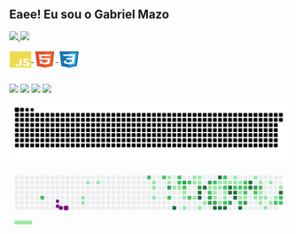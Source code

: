 <!--### Olá
<!--
- 🔭 I’m currently working on ...
- 🌱 I’m currently learning ...
-->
## Eaee! Eu sou o Gabriel Mazo 
 <div>
  <a href="https://github.com/gabrielmazo">
  <img height="180em" src="https://github-readme-stats.vercel.app/api?username=gabrielmazo&show_icons=true&theme=merkula&include_all_commits=true&count_private=true"/>
  <img height="180em" src="https://github-readme-stats.vercel.app/api/top-langs/?username=gabrielmazo&layout=compact&langs_count=7&theme=dracula"/>
</div>
<div style="display: inline_block"><br>
  
  <img align="center" alt="Mazo-Js" height="30" width="40" src="https://raw.githubusercontent.com/devicons/devicon/master/icons/javascript/javascript-plain.svg">
  <img align="center" alt="Mazo-HTML" height="30" width="40" src="https://raw.githubusercontent.com/devicons/devicon/master/icons/html5/html5-original.svg">
  <img align="center" alt="Mazo-CSS" height="30" width="40" src="https://raw.githubusercontent.com/devicons/devicon/master/icons/css3/css3-original.svg">
  
</div>
  
  ##
 
<div> 
  
  <a href="https://instagram.com/gabrielmazo" target="_blank"><img src="https://img.shields.io/badge/-Instagram-%23E4405F?style=for-the-badge&logo=instagram&logoColor=white" target="_blank"></a>
 <a href="https://discord.gg/G9GPg5SA75" target="_blank"><img src="https://img.shields.io/badge/Discord-7289DA?style=for-the-badge&logo=discord&logoColor=white" target="_blank"></a> 
  <a href = "mailto:gabriels.mazo216@gmail.com"><img src="https://img.shields.io/badge/-Gmail-%23333?style=for-the-badge&logo=gmail&logoColor=white" target="_blank"></a>
  <a href="https://www.linkedin.com/in/gabriel-silva-mazo-a004a420a" target="_blank"><img src="https://img.shields.io/badge/-LinkedIn-%230077B5?style=for-the-badge&logo=linkedin&logoColor=white" target="_blank"></a> 
 
  ![Snake animation](https://github.com/gabrielmazo/gabrielmazo/blob/output/github-contribution-grid-snake.svg)
  <svg viewBox="-16 -32 880 192" width="880" height="192" xmlns="http://www.w3.org/2000/svg"><style>@keyframes c0{1.21%{fill:var(--c1)}1.23%,to{fill:var(--ce)}}@keyframes c1{66.39%{fill:var(--c2)}66.41%,to{fill:var(--ce)}}@keyframes c2{2.64%{fill:var(--c1)}2.66%,to{fill:var(--ce)}}@keyframes c3{2.84%{fill:var(--c1)}2.86%,to{fill:var(--ce)}}@keyframes c4{3.04%{fill:var(--c1)}3.06%,to{fill:var(--ce)}}@keyframes c5{3.25%{fill:var(--c1)}3.27%,to{fill:var(--ce)}}@keyframes c6{3.45%{fill:var(--c1)}3.47%,to{fill:var(--ce)}}@keyframes c7{2.03%{fill:var(--c1)}2.05%,to{fill:var(--ce)}}@keyframes c8{4.88%{fill:var(--c1)}4.9%,to{fill:var(--ce)}}@keyframes c9{4.67%{fill:var(--c1)}4.69%,to{fill:var(--ce)}}@keyframes ca{5.69%{fill:var(--c1)}5.71%,to{fill:var(--ce)}}@keyframes cb{6.1%{fill:var(--c1)}6.12%,to{fill:var(--ce)}}@keyframes cc{61.29%{fill:var(--c2)}61.31%,to{fill:var(--ce)}}@keyframes cd{8.34%{fill:var(--c1)}8.36%,to{fill:var(--ce)}}@keyframes ce{8.54%{fill:var(--c1)}8.56%,to{fill:var(--ce)}}@keyframes cf{8.95%{fill:var(--c1)}8.97%,to{fill:var(--ce)}}@keyframes cg{60.68%{fill:var(--c2)}60.7%,to{fill:var(--ce)}}@keyframes ch{15.67%{fill:var(--c1)}15.69%,to{fill:var(--ce)}}@keyframes ci{15.88%{fill:var(--c1)}15.9%,to{fill:var(--ce)}}@keyframes cj{71.88%{fill:var(--c3)}71.9%,to{fill:var(--ce)}}@keyframes ck{59.66%{fill:var(--c2)}59.68%,to{fill:var(--ce)}}@keyframes cl{10.17%{fill:var(--c1)}10.19%,to{fill:var(--ce)}}@keyframes cm{92.05%{fill:var(--c4)}92.07%,to{fill:var(--ce)}}@keyframes cn{58.03%{fill:var(--c2)}58.05%,to{fill:var(--ce)}}@keyframes co{58.24%{fill:var(--c2)}58.26%,to{fill:var(--ce)}}@keyframes cp{10.38%{fill:var(--c1)}10.4%,to{fill:var(--ce)}}@keyframes cq{72.7%{fill:var(--c3)}72.72%,to{fill:var(--ce)}}@keyframes cr{58.65%{fill:var(--c2)}58.67%,to{fill:var(--ce)}}@keyframes cs{10.78%{fill:var(--c1)}10.8%,to{fill:var(--ce)}}@keyframes ct{10.99%{fill:var(--c1)}11.01%,to{fill:var(--ce)}}@keyframes cu{11.4%{fill:var(--c1)}11.42%,to{fill:var(--ce)}}@keyframes cv{57.42%{fill:var(--c2)}57.44%,to{fill:var(--ce)}}@keyframes cw{56.81%{fill:var(--c2)}56.83%,to{fill:var(--ce)}}@keyframes cx{14.25%{fill:var(--c1)}14.27%,to{fill:var(--ce)}}@keyframes cy{13.64%{fill:var(--c1)}13.66%,to{fill:var(--ce)}}@keyframes cz{13.02%{fill:var(--c1)}13.04%,to{fill:var(--ce)}}@keyframes c10{14.04%{fill:var(--c1)}14.06%,to{fill:var(--ce)}}@keyframes c11{13.84%{fill:var(--c1)}13.86%,to{fill:var(--ce)}}@keyframes c12{73.51%{fill:var(--c3)}73.53%,to{fill:var(--ce)}}@keyframes c13{82.68%{fill:var(--c4)}82.7%,to{fill:var(--ce)}}@keyframes c14{82.47%{fill:var(--c4)}82.49%,to{fill:var(--ce)}}@keyframes c15{12.01%{fill:var(--c1)}12.03%,to{fill:var(--ce)}}@keyframes c16{83.09%{fill:var(--c4)}83.11%,to{fill:var(--ce)}}@keyframes c17{12.41%{fill:var(--c1)}12.43%,to{fill:var(--ce)}}@keyframes c18{74.53%{fill:var(--c3)}74.55%,to{fill:var(--ce)}}@keyframes c19{42.15%{fill:var(--c1)}42.17%,to{fill:var(--ce)}}@keyframes c1a{42.35%{fill:var(--c2)}42.37%,to{fill:var(--ce)}}@keyframes c1b{75.14%{fill:var(--c3)}75.16%,to{fill:var(--ce)}}@keyframes c1c{75.35%{fill:var(--c3)}75.37%,to{fill:var(--ce)}}@keyframes c1d{42.96%{fill:var(--c2)}42.98%,to{fill:var(--ce)}}@keyframes c1e{29.73%{fill:var(--c1)}29.75%,to{fill:var(--ce)}}@keyframes c1f{29.93%{fill:var(--c1)}29.95%,to{fill:var(--ce)}}@keyframes c1g{30.95%{fill:var(--c1)}30.97%,to{fill:var(--ce)}}@keyframes c1h{75.55%{fill:var(--c3)}75.57%,to{fill:var(--ce)}}@keyframes c1i{81.46%{fill:var(--c4)}81.48%,to{fill:var(--ce)}}@keyframes c1j{84.1%{fill:var(--c4)}84.12%,to{fill:var(--ce)}}@keyframes c1k{29.32%{fill:var(--c1)}29.34%,to{fill:var(--ce)}}@keyframes c1l{29.52%{fill:var(--c1)}29.54%,to{fill:var(--ce)}}@keyframes c1m{40.72%{fill:var(--c1)}40.74%,to{fill:var(--ce)}}@keyframes c1n{81.25%{fill:var(--c4)}81.27%,to{fill:var(--ce)}}@keyframes c1o{43.57%{fill:var(--c2)}43.59%,to{fill:var(--ce)}}@keyframes c1p{29.11%{fill:var(--c1)}29.13%,to{fill:var(--ce)}}@keyframes c1q{46.02%{fill:var(--c2)}46.04%,to{fill:var(--ce)}}@keyframes c1r{30.34%{fill:var(--c1)}30.36%,to{fill:var(--ce)}}@keyframes c1s{30.54%{fill:var(--c1)}30.56%,to{fill:var(--ce)}}@keyframes c1t{40.93%{fill:var(--c2)}40.95%,to{fill:var(--ce)}}@keyframes c1u{81.05%{fill:var(--c4)}81.07%,to{fill:var(--ce)}}@keyframes c1v{28.91%{fill:var(--c1)}28.93%,to{fill:var(--ce)}}@keyframes c1w{79.22%{fill:var(--c4)}79.24%,to{fill:var(--ce)}}@keyframes c1x{79.42%{fill:var(--c4)}79.44%,to{fill:var(--ce)}}@keyframes c1y{76.16%{fill:var(--c3)}76.18%,to{fill:var(--ce)}}@keyframes c1z{19.13%{fill:var(--c1)}19.15%,to{fill:var(--ce)}}@keyframes c20{19.34%{fill:var(--c1)}19.36%,to{fill:var(--ce)}}@keyframes c21{44.39%{fill:var(--c2)}44.41%,to{fill:var(--ce)}}@keyframes c22{79.62%{fill:var(--c4)}79.64%,to{fill:var(--ce)}}@keyframes c23{79.83%{fill:var(--c4)}79.85%,to{fill:var(--ce)}}@keyframes c24{19.54%{fill:var(--c1)}19.56%,to{fill:var(--ce)}}@keyframes c25{44.59%{fill:var(--c2)}44.61%,to{fill:var(--ce)}}@keyframes c26{35.84%{fill:var(--c1)}35.86%,to{fill:var(--ce)}}@keyframes c27{35.63%{fill:var(--c1)}35.65%,to{fill:var(--ce)}}@keyframes c28{48.06%{fill:var(--c2)}48.08%,to{fill:var(--ce)}}@keyframes c29{80.44%{fill:var(--c4)}80.46%,to{fill:var(--ce)}}@keyframes c2a{45%{fill:var(--c2)}45.02%,to{fill:var(--ce)}}@keyframes c2b{44.8%{fill:var(--c2)}44.82%,to{fill:var(--ce)}}@keyframes c2c{36.04%{fill:var(--c2)}36.06%,to{fill:var(--ce)}}@keyframes c2d{35.43%{fill:var(--c1)}35.45%,to{fill:var(--ce)}}@keyframes c2e{76.77%{fill:var(--c3)}76.79%,to{fill:var(--ce)}}@keyframes c2f{78.2%{fill:var(--c4)}78.22%,to{fill:var(--ce)}}@keyframes c2g{77.99%{fill:var(--c4)}78.01%,to{fill:var(--ce)}}@keyframes c2h{20.36%{fill:var(--c1)}20.38%,to{fill:var(--ce)}}@keyframes c2i{77.79%{fill:var(--c3)}77.81%,to{fill:var(--ce)}}@keyframes c2j{50.3%{fill:var(--c2)}50.32%,to{fill:var(--ce)}}@keyframes c2k{24.84%{fill:var(--c1)}24.86%,to{fill:var(--ce)}}@keyframes c2l{20.76%{fill:var(--c1)}20.78%,to{fill:var(--ce)}}@keyframes c2m{50.7%{fill:var(--c2)}50.72%,to{fill:var(--ce)}}@keyframes c2n{23.21%{fill:var(--c1)}23.23%,to{fill:var(--ce)}}@keyframes c2o{23%{fill:var(--c1)}23.02%,to{fill:var(--ce)}}@keyframes c2p{24.43%{fill:var(--c1)}24.45%,to{fill:var(--ce)}}@keyframes c2q{22.8%{fill:var(--c1)}22.82%,to{fill:var(--ce)}}@keyframes c2r{25.65%{fill:var(--c1)}25.67%,to{fill:var(--ce)}}@keyframes c2s{21.17%{fill:var(--c1)}21.19%,to{fill:var(--ce)}}@keyframes c2t{24.02%{fill:var(--c1)}24.04%,to{fill:var(--ce)}}@keyframes c2u{22.39%{fill:var(--c1)}22.41%,to{fill:var(--ce)}}@keyframes c2v{52.33%{fill:var(--c2)}52.35%,to{fill:var(--ce)}}@keyframes c2w{21.78%{fill:var(--c1)}21.8%,to{fill:var(--ce)}}@keyframes c2x{87.16%{fill:var(--c4)}87.18%,to{fill:var(--ce)}}@keyframes c2y{51.92%{fill:var(--c2)}51.94%,to{fill:var(--ce)}}@keyframes c2z{52.13%{fill:var(--c2)}52.15%,to{fill:var(--ce)}}@keyframes u0{1.21%{transform:scale(0,1)}1.23%,2.03%{transform:scale(.02,1)}2.05%,2.64%{transform:scale(.04,1)}2.66%,2.84%{transform:scale(.05,1)}2.86%,3.04%{transform:scale(.07,1)}3.06%,3.25%{transform:scale(.09,1)}3.27%,3.45%{transform:scale(.11,1)}3.47%,4.67%{transform:scale(.13,1)}4.69%,4.88%{transform:scale(.15,1)}4.9%,5.69%{transform:scale(.16,1)}5.71%,6.1%{transform:scale(.18,1)}6.12%,8.34%{transform:scale(.2,1)}8.36%,8.54%{transform:scale(.22,1)}8.56%,8.95%{transform:scale(.24,1)}10.17%,8.97%{transform:scale(.25,1)}10.19%,10.38%{transform:scale(.27,1)}10.4%,10.78%{transform:scale(.29,1)}10.8%,10.99%{transform:scale(.31,1)}11.01%,11.4%{transform:scale(.33,1)}11.42%,12.01%{transform:scale(.35,1)}12.03%,12.41%{transform:scale(.36,1)}12.43%,13.02%{transform:scale(.38,1)}13.04%,13.64%{transform:scale(.4,1)}13.66%,13.84%{transform:scale(.42,1)}13.86%,14.04%{transform:scale(.44,1)}14.06%,14.25%{transform:scale(.45,1)}14.27%,15.67%{transform:scale(.47,1)}15.69%,15.88%{transform:scale(.49,1)}15.9%,19.13%{transform:scale(.51,1)}19.15%,19.34%{transform:scale(.53,1)}19.36%,19.54%{transform:scale(.55,1)}19.56%,20.36%{transform:scale(.56,1)}20.38%,20.76%{transform:scale(.58,1)}20.78%,21.17%{transform:scale(.6,1)}21.19%,21.78%{transform:scale(.62,1)}21.8%,22.39%{transform:scale(.64,1)}22.41%,22.8%{transform:scale(.65,1)}22.82%,23%{transform:scale(.67,1)}23.02%,23.21%{transform:scale(.69,1)}23.23%,24.02%{transform:scale(.71,1)}24.04%,24.43%{transform:scale(.73,1)}24.45%,24.84%{transform:scale(.75,1)}24.86%,25.65%{transform:scale(.76,1)}25.67%,28.91%{transform:scale(.78,1)}28.93%,29.11%{transform:scale(.8,1)}29.13%,29.32%{transform:scale(.82,1)}29.34%,29.52%{transform:scale(.84,1)}29.54%,29.73%{transform:scale(.85,1)}29.75%,29.93%{transform:scale(.87,1)}29.95%,30.34%{transform:scale(.89,1)}30.36%,30.54%{transform:scale(.91,1)}30.56%,30.95%{transform:scale(.93,1)}30.97%,35.43%{transform:scale(.95,1)}35.45%,35.63%{transform:scale(.96,1)}35.65%,35.84%{transform:scale(.98,1)}35.86%,to{transform:scale(1,1)}}@keyframes u1{36.04%{transform:scale(0,1)}36.06%,to{transform:scale(1,1)}}@keyframes u2{40.72%{transform:scale(0,1)}40.74%,to{transform:scale(1,1)}}@keyframes u3{40.93%{transform:scale(0,1)}40.95%,to{transform:scale(1,1)}}@keyframes u4{42.15%{transform:scale(0,1)}42.17%,to{transform:scale(1,1)}}@keyframes u5{42.35%{transform:scale(0,1)}42.37%,42.96%{transform:scale(.04,1)}42.98%,43.57%{transform:scale(.09,1)}43.59%,44.39%{transform:scale(.13,1)}44.41%,44.59%{transform:scale(.17,1)}44.61%,44.8%{transform:scale(.22,1)}44.82%,45%{transform:scale(.26,1)}45.02%,46.02%{transform:scale(.3,1)}46.04%,48.06%{transform:scale(.35,1)}48.08%,50.3%{transform:scale(.39,1)}50.32%,50.7%{transform:scale(.43,1)}50.72%,51.92%{transform:scale(.48,1)}51.94%,52.13%{transform:scale(.52,1)}52.15%,52.33%{transform:scale(.57,1)}52.35%,56.81%{transform:scale(.61,1)}56.83%,57.42%{transform:scale(.65,1)}57.44%,58.03%{transform:scale(.7,1)}58.05%,58.24%{transform:scale(.74,1)}58.26%,58.65%{transform:scale(.78,1)}58.67%,59.66%{transform:scale(.83,1)}59.68%,60.68%{transform:scale(.87,1)}60.7%,61.29%{transform:scale(.91,1)}61.31%,66.39%{transform:scale(.96,1)}66.41%,to{transform:scale(1,1)}}@keyframes u6{71.88%{transform:scale(0,1)}71.9%,72.7%{transform:scale(.1,1)}72.72%,73.51%{transform:scale(.2,1)}73.53%,74.53%{transform:scale(.3,1)}74.55%,75.14%{transform:scale(.4,1)}75.16%,75.35%{transform:scale(.5,1)}75.37%,75.55%{transform:scale(.6,1)}75.57%,76.16%{transform:scale(.7,1)}76.18%,76.77%{transform:scale(.8,1)}76.79%,77.79%{transform:scale(.9,1)}77.81%,to{transform:scale(1,1)}}@keyframes u7{77.99%{transform:scale(0,1)}78.01%,78.2%{transform:scale(.06,1)}78.22%,79.22%{transform:scale(.13,1)}79.24%,79.42%{transform:scale(.19,1)}79.44%,79.62%{transform:scale(.25,1)}79.64%,79.83%{transform:scale(.31,1)}79.85%,80.44%{transform:scale(.38,1)}80.46%,81.05%{transform:scale(.44,1)}81.07%,81.25%{transform:scale(.5,1)}81.27%,81.46%{transform:scale(.56,1)}81.48%,82.47%{transform:scale(.63,1)}82.49%,82.68%{transform:scale(.69,1)}82.7%,83.09%{transform:scale(.75,1)}83.11%,84.1%{transform:scale(.81,1)}84.12%,87.16%{transform:scale(.88,1)}87.18%,92.05%{transform:scale(.94,1)}92.07%,to{transform:scale(1,1)}}@keyframes s0{0%,99.8%{transform:translate(0,-16px)}.2%{transform:translate(0,0)}2.04%{transform:translate(144px,0)}2.24%{transform:translate(144px,16px)}2.44%{transform:translate(128px,16px)}3.46%{transform:translate(128px,96px)}4.48%{transform:translate(208px,96px)}4.89%{transform:translate(208px,64px)}5.09%{transform:translate(224px,64px)}5.7%{transform:translate(224px,16px)}8.35%{transform:translate(432px,16px)}8.96%{transform:translate(432px,64px)}59.88%,9.37%{transform:translate(464px,64px)}9.57%{transform:translate(464px,48px)}9.98%,91.45%{transform:translate(496px,48px)}10.18%{transform:translate(496px,32px)}10.39%,58.45%{transform:translate(512px,32px)}10.59%{transform:translate(512px,48px)}10.79%,58.86%{transform:translate(528px,48px)}11.41%{transform:translate(528px,96px)}12.22%,55.8%{transform:translate(592px,96px)}12.42%,56.01%{transform:translate(592px,80px)}12.83%,56.42%{transform:translate(560px,80px)}13.65%,73.93%{transform:translate(560px,16px)}13.85%,73.32%{transform:translate(576px,16px)}14.05%{transform:translate(576px,0)}14.26%{transform:translate(560px,0)}14.46%{transform:translate(560px,-16px)}15.48%{transform:translate(480px,-16px)}15.89%{transform:translate(480px,16px)}16.09%{transform:translate(496px,16px)}16.5%{transform:translate(496px,-16px)}18.94%{transform:translate(688px,-16px)}19.35%,32.38%{transform:translate(688px,16px)}19.55%,39.1%,47.25%{transform:translate(704px,16px)}19.76%,38.9%{transform:translate(704px,0)}20.57%,38.09%{transform:translate(768px,0)}20.77%,37.88%{transform:translate(768px,16px)}21.59%{transform:translate(832px,16px)}21.79%{transform:translate(832px,32px)}22%,51.32%{transform:translate(816px,32px)}22.4%,51.73%{transform:translate(816px,64px)}23.01%,24.64%{transform:translate(768px,64px)}23.22%,50.51%{transform:translate(768px,48px)}23.63%{transform:translate(800px,48px)}24.03%{transform:translate(800px,80px)}24.44%{transform:translate(768px,80px)}24.85%{transform:translate(752px,64px)}25.05%,77.19%{transform:translate(752px,80px)}25.46%{transform:translate(784px,80px)}25.66%{transform:translate(784px,96px)}25.87%{transform:translate(800px,96px)}27.09%{transform:translate(800px,0)}28.72%{transform:translate(672px,0)}28.92%,79.02%{transform:translate(672px,16px)}29.33%,31.77%,39.92%,46.44%{transform:translate(640px,16px)}29.53%,31.57%,46.23%,83.71%{transform:translate(640px,32px)}29.74%,31.36%,41.96%{transform:translate(624px,32px)}29.94%,42.57%{transform:translate(624px,48px)}30.35%{transform:translate(656px,48px)}30.55%,41.14%{transform:translate(656px,64px)}30.96%,41.55%,81.87%{transform:translate(624px,64px)}32.59%,43.99%{transform:translate(688px,0)}33.81%{transform:translate(784px,0)}34.62%,37.07%{transform:translate(784px,64px)}35.64%,80.04%{transform:translate(704px,64px)}35.85%{transform:translate(704px,48px)}36.05%{transform:translate(720px,48px)}36.25%{transform:translate(720px,64px)}37.68%{transform:translate(784px,16px)}40.73%{transform:translate(640px,80px)}40.94%{transform:translate(656px,80px)}42.16%{transform:translate(608px,32px)}42.36%{transform:translate(608px,48px)}42.97%{transform:translate(624px,16px)}43.38%,45.82%{transform:translate(656px,16px)}43.58%{transform:translate(656px,0)}44.4%{transform:translate(688px,32px)}44.81%{transform:translate(720px,32px)}45.01%{transform:translate(720px,16px)}46.03%{transform:translate(656px,32px)}48.07%{transform:translate(704px,80px)}48.27%{transform:translate(688px,80px)}48.68%{transform:translate(688px,112px)}49.49%{transform:translate(752px,112px)}50.31%{transform:translate(752px,48px)}50.71%{transform:translate(768px,32px)}51.93%{transform:translate(832px,64px)}52.14%{transform:translate(832px,80px)}53.36%{transform:translate(736px,80px)}53.56%{transform:translate(736px,96px)}53.77%{transform:translate(720px,96px)}53.97%{transform:translate(720px,112px)}55.4%{transform:translate(608px,112px)}55.6%{transform:translate(608px,96px)}56.62%{transform:translate(560px,64px)}56.82%{transform:translate(544px,64px)}57.64%{transform:translate(544px,0)}58.04%{transform:translate(512px,0)}58.66%,72.51%{transform:translate(528px,32px)}59.47%{transform:translate(480px,48px)}59.67%,71.49%{transform:translate(480px,64px)}60.69%{transform:translate(464px,0)}65.58%,98.57%{transform:translate(80px,0)}66.4%{transform:translate(80px,64px)}71.89%{transform:translate(480px,32px)}72.71%{transform:translate(528px,16px)}73.52%{transform:translate(576px,32px)}73.73%{transform:translate(560px,32px)}74.54%{transform:translate(608px,16px)}75.36%{transform:translate(608px,80px)}77.8%{transform:translate(752px,32px)}78%{transform:translate(736px,32px)}78.21%{transform:translate(736px,16px)}79.43%{transform:translate(672px,48px)}79.63%{transform:translate(688px,48px)}79.84%{transform:translate(688px,64px)}80.45%{transform:translate(704px,96px)}81.47%{transform:translate(624px,96px)}82.48%{transform:translate(576px,64px)}82.69%{transform:translate(576px,48px)}82.89%{transform:translate(592px,48px)}83.1%{transform:translate(592px,32px)}84.11%{transform:translate(640px,0)}86.56%{transform:translate(832px,0)}87.17%{transform:translate(832px,48px)}92.06%{transform:translate(496px,96px)}96.95%{transform:translate(112px,96px)}97.35%{transform:translate(112px,64px)}97.56%{transform:translate(96px,64px)}98.17%{transform:translate(96px,16px)}98.37%{transform:translate(80px,16px)}98.78%{transform:translate(64px,0)}98.98%{transform:translate(64px,-16px)}}@keyframes s1{0%,99.8%{transform:translate(16px,-16px)}.2%{transform:translate(0,-16px)}.41%{transform:translate(0,0)}2.24%{transform:translate(144px,0)}2.44%{transform:translate(144px,16px)}2.65%{transform:translate(128px,16px)}3.67%{transform:translate(128px,96px)}4.68%{transform:translate(208px,96px)}5.09%{transform:translate(208px,64px)}5.3%{transform:translate(224px,64px)}5.91%{transform:translate(224px,16px)}8.55%{transform:translate(432px,16px)}9.16%{transform:translate(432px,64px)}60.08%,9.57%{transform:translate(464px,64px)}9.78%{transform:translate(464px,48px)}10.18%,91.65%{transform:translate(496px,48px)}10.39%{transform:translate(496px,32px)}10.59%,58.66%{transform:translate(512px,32px)}10.79%{transform:translate(512px,48px)}11%,59.06%{transform:translate(528px,48px)}11.61%{transform:translate(528px,96px)}12.42%,56.01%{transform:translate(592px,96px)}12.63%,56.21%{transform:translate(592px,80px)}13.03%,56.62%{transform:translate(560px,80px)}13.85%,74.13%{transform:translate(560px,16px)}14.05%,73.52%{transform:translate(576px,16px)}14.26%{transform:translate(576px,0)}14.46%{transform:translate(560px,0)}14.66%{transform:translate(560px,-16px)}15.68%{transform:translate(480px,-16px)}16.09%{transform:translate(480px,16px)}16.29%{transform:translate(496px,16px)}16.7%{transform:translate(496px,-16px)}19.14%{transform:translate(688px,-16px)}19.55%,32.59%{transform:translate(688px,16px)}19.76%,39.31%,47.45%{transform:translate(704px,16px)}19.96%,39.1%{transform:translate(704px,0)}20.77%,38.29%{transform:translate(768px,0)}20.98%,38.09%{transform:translate(768px,16px)}21.79%{transform:translate(832px,16px)}22%{transform:translate(832px,32px)}22.2%,51.53%{transform:translate(816px,32px)}22.61%,51.93%{transform:translate(816px,64px)}23.22%,24.85%{transform:translate(768px,64px)}23.42%,50.71%{transform:translate(768px,48px)}23.83%{transform:translate(800px,48px)}24.24%{transform:translate(800px,80px)}24.64%{transform:translate(768px,80px)}25.05%{transform:translate(752px,64px)}25.25%,77.39%{transform:translate(752px,80px)}25.66%{transform:translate(784px,80px)}25.87%{transform:translate(784px,96px)}26.07%{transform:translate(800px,96px)}27.29%{transform:translate(800px,0)}28.92%{transform:translate(672px,0)}29.12%,79.23%{transform:translate(672px,16px)}29.53%,31.98%,40.12%,46.64%{transform:translate(640px,16px)}29.74%,31.77%,46.44%,83.91%{transform:translate(640px,32px)}29.94%,31.57%,42.16%{transform:translate(624px,32px)}30.14%,42.77%{transform:translate(624px,48px)}30.55%{transform:translate(656px,48px)}30.75%,41.34%{transform:translate(656px,64px)}31.16%,41.75%,82.08%{transform:translate(624px,64px)}32.79%,44.2%{transform:translate(688px,0)}34.01%{transform:translate(784px,0)}34.83%,37.27%{transform:translate(784px,64px)}35.85%,80.24%{transform:translate(704px,64px)}36.05%{transform:translate(704px,48px)}36.25%{transform:translate(720px,48px)}36.46%{transform:translate(720px,64px)}37.88%{transform:translate(784px,16px)}40.94%{transform:translate(640px,80px)}41.14%{transform:translate(656px,80px)}42.36%{transform:translate(608px,32px)}42.57%{transform:translate(608px,48px)}43.18%{transform:translate(624px,16px)}43.58%,46.03%{transform:translate(656px,16px)}43.79%{transform:translate(656px,0)}44.6%{transform:translate(688px,32px)}45.01%{transform:translate(720px,32px)}45.21%{transform:translate(720px,16px)}46.23%{transform:translate(656px,32px)}48.27%{transform:translate(704px,80px)}48.47%{transform:translate(688px,80px)}48.88%{transform:translate(688px,112px)}49.69%{transform:translate(752px,112px)}50.51%{transform:translate(752px,48px)}50.92%{transform:translate(768px,32px)}52.14%{transform:translate(832px,64px)}52.34%{transform:translate(832px,80px)}53.56%{transform:translate(736px,80px)}53.77%{transform:translate(736px,96px)}53.97%{transform:translate(720px,96px)}54.18%{transform:translate(720px,112px)}55.6%{transform:translate(608px,112px)}55.8%{transform:translate(608px,96px)}56.82%{transform:translate(560px,64px)}57.03%{transform:translate(544px,64px)}57.84%{transform:translate(544px,0)}58.25%{transform:translate(512px,0)}58.86%,72.71%{transform:translate(528px,32px)}59.67%{transform:translate(480px,48px)}59.88%,71.69%{transform:translate(480px,64px)}60.9%{transform:translate(464px,0)}65.78%,98.78%{transform:translate(80px,0)}66.6%{transform:translate(80px,64px)}72.1%{transform:translate(480px,32px)}72.91%{transform:translate(528px,16px)}73.73%{transform:translate(576px,32px)}73.93%{transform:translate(560px,32px)}74.75%{transform:translate(608px,16px)}75.56%{transform:translate(608px,80px)}78%{transform:translate(752px,32px)}78.21%{transform:translate(736px,32px)}78.41%{transform:translate(736px,16px)}79.63%{transform:translate(672px,48px)}79.84%{transform:translate(688px,48px)}80.04%{transform:translate(688px,64px)}80.65%{transform:translate(704px,96px)}81.67%{transform:translate(624px,96px)}82.69%{transform:translate(576px,64px)}82.89%{transform:translate(576px,48px)}83.1%{transform:translate(592px,48px)}83.3%{transform:translate(592px,32px)}84.32%{transform:translate(640px,0)}86.76%{transform:translate(832px,0)}87.37%{transform:translate(832px,48px)}92.26%{transform:translate(496px,96px)}97.15%{transform:translate(112px,96px)}97.56%{transform:translate(112px,64px)}97.76%{transform:translate(96px,64px)}98.37%{transform:translate(96px,16px)}98.57%{transform:translate(80px,16px)}98.98%{transform:translate(64px,0)}99.19%{transform:translate(64px,-16px)}}@keyframes s2{0%,99.8%{transform:translate(32px,-16px)}.41%{transform:translate(0,-16px)}.61%{transform:translate(0,0)}2.44%{transform:translate(144px,0)}2.65%{transform:translate(144px,16px)}2.85%{transform:translate(128px,16px)}3.87%{transform:translate(128px,96px)}4.89%{transform:translate(208px,96px)}5.3%{transform:translate(208px,64px)}5.5%{transform:translate(224px,64px)}6.11%{transform:translate(224px,16px)}8.76%{transform:translate(432px,16px)}9.37%{transform:translate(432px,64px)}60.29%,9.78%{transform:translate(464px,64px)}9.98%{transform:translate(464px,48px)}10.39%,91.85%{transform:translate(496px,48px)}10.59%{transform:translate(496px,32px)}10.79%,58.86%{transform:translate(512px,32px)}11%{transform:translate(512px,48px)}11.2%,59.27%{transform:translate(528px,48px)}11.81%{transform:translate(528px,96px)}12.63%,56.21%{transform:translate(592px,96px)}12.83%,56.42%{transform:translate(592px,80px)}13.24%,56.82%{transform:translate(560px,80px)}14.05%,74.34%{transform:translate(560px,16px)}14.26%,73.73%{transform:translate(576px,16px)}14.46%{transform:translate(576px,0)}14.66%{transform:translate(560px,0)}14.87%{transform:translate(560px,-16px)}15.89%{transform:translate(480px,-16px)}16.29%{transform:translate(480px,16px)}16.5%{transform:translate(496px,16px)}16.9%{transform:translate(496px,-16px)}19.35%{transform:translate(688px,-16px)}19.76%,32.79%{transform:translate(688px,16px)}19.96%,39.51%,47.66%{transform:translate(704px,16px)}20.16%,39.31%{transform:translate(704px,0)}20.98%,38.49%{transform:translate(768px,0)}21.18%,38.29%{transform:translate(768px,16px)}22%{transform:translate(832px,16px)}22.2%{transform:translate(832px,32px)}22.4%,51.73%{transform:translate(816px,32px)}22.81%,52.14%{transform:translate(816px,64px)}23.42%,25.05%{transform:translate(768px,64px)}23.63%,50.92%{transform:translate(768px,48px)}24.03%{transform:translate(800px,48px)}24.44%{transform:translate(800px,80px)}24.85%{transform:translate(768px,80px)}25.25%{transform:translate(752px,64px)}25.46%,77.6%{transform:translate(752px,80px)}25.87%{transform:translate(784px,80px)}26.07%{transform:translate(784px,96px)}26.27%{transform:translate(800px,96px)}27.49%{transform:translate(800px,0)}29.12%{transform:translate(672px,0)}29.33%,79.43%{transform:translate(672px,16px)}29.74%,32.18%,40.33%,46.84%{transform:translate(640px,16px)}29.94%,31.98%,46.64%,84.11%{transform:translate(640px,32px)}30.14%,31.77%,42.36%{transform:translate(624px,32px)}30.35%,42.97%{transform:translate(624px,48px)}30.75%{transform:translate(656px,48px)}30.96%,41.55%{transform:translate(656px,64px)}31.36%,41.96%,82.28%{transform:translate(624px,64px)}32.99%,44.4%{transform:translate(688px,0)}34.22%{transform:translate(784px,0)}35.03%,37.47%{transform:translate(784px,64px)}36.05%,80.45%{transform:translate(704px,64px)}36.25%{transform:translate(704px,48px)}36.46%{transform:translate(720px,48px)}36.66%{transform:translate(720px,64px)}38.09%{transform:translate(784px,16px)}41.14%{transform:translate(640px,80px)}41.34%{transform:translate(656px,80px)}42.57%{transform:translate(608px,32px)}42.77%{transform:translate(608px,48px)}43.38%{transform:translate(624px,16px)}43.79%,46.23%{transform:translate(656px,16px)}43.99%{transform:translate(656px,0)}44.81%{transform:translate(688px,32px)}45.21%{transform:translate(720px,32px)}45.42%{transform:translate(720px,16px)}46.44%{transform:translate(656px,32px)}48.47%{transform:translate(704px,80px)}48.68%{transform:translate(688px,80px)}49.08%{transform:translate(688px,112px)}49.9%{transform:translate(752px,112px)}50.71%{transform:translate(752px,48px)}51.12%{transform:translate(768px,32px)}52.34%{transform:translate(832px,64px)}52.55%{transform:translate(832px,80px)}53.77%{transform:translate(736px,80px)}53.97%{transform:translate(736px,96px)}54.18%{transform:translate(720px,96px)}54.38%{transform:translate(720px,112px)}55.8%{transform:translate(608px,112px)}56.01%{transform:translate(608px,96px)}57.03%{transform:translate(560px,64px)}57.23%{transform:translate(544px,64px)}58.04%{transform:translate(544px,0)}58.45%{transform:translate(512px,0)}59.06%,72.91%{transform:translate(528px,32px)}59.88%{transform:translate(480px,48px)}60.08%,71.89%{transform:translate(480px,64px)}61.1%{transform:translate(464px,0)}65.99%,98.98%{transform:translate(80px,0)}66.8%{transform:translate(80px,64px)}72.3%{transform:translate(480px,32px)}73.12%{transform:translate(528px,16px)}73.93%{transform:translate(576px,32px)}74.13%{transform:translate(560px,32px)}74.95%{transform:translate(608px,16px)}75.76%{transform:translate(608px,80px)}78.21%{transform:translate(752px,32px)}78.41%{transform:translate(736px,32px)}78.62%{transform:translate(736px,16px)}79.84%{transform:translate(672px,48px)}80.04%{transform:translate(688px,48px)}80.24%{transform:translate(688px,64px)}80.86%{transform:translate(704px,96px)}81.87%{transform:translate(624px,96px)}82.89%{transform:translate(576px,64px)}83.1%{transform:translate(576px,48px)}83.3%{transform:translate(592px,48px)}83.5%{transform:translate(592px,32px)}84.52%{transform:translate(640px,0)}86.97%{transform:translate(832px,0)}87.58%{transform:translate(832px,48px)}92.46%{transform:translate(496px,96px)}97.35%{transform:translate(112px,96px)}97.76%{transform:translate(112px,64px)}97.96%{transform:translate(96px,64px)}98.57%{transform:translate(96px,16px)}98.78%{transform:translate(80px,16px)}99.19%{transform:translate(64px,0)}99.39%{transform:translate(64px,-16px)}}@keyframes s3{0%,99.8%{transform:translate(48px,-16px)}.61%{transform:translate(0,-16px)}.81%{transform:translate(0,0)}2.65%{transform:translate(144px,0)}2.85%{transform:translate(144px,16px)}3.05%{transform:translate(128px,16px)}4.07%{transform:translate(128px,96px)}5.09%{transform:translate(208px,96px)}5.5%{transform:translate(208px,64px)}5.7%{transform:translate(224px,64px)}6.31%{transform:translate(224px,16px)}8.96%{transform:translate(432px,16px)}9.57%{transform:translate(432px,64px)}60.49%,9.98%{transform:translate(464px,64px)}10.18%{transform:translate(464px,48px)}10.59%,92.06%{transform:translate(496px,48px)}10.79%{transform:translate(496px,32px)}11%,59.06%{transform:translate(512px,32px)}11.2%{transform:translate(512px,48px)}11.41%,59.47%{transform:translate(528px,48px)}12.02%{transform:translate(528px,96px)}12.83%,56.42%{transform:translate(592px,96px)}13.03%,56.62%{transform:translate(592px,80px)}13.44%,57.03%{transform:translate(560px,80px)}14.26%,74.54%{transform:translate(560px,16px)}14.46%,73.93%{transform:translate(576px,16px)}14.66%{transform:translate(576px,0)}14.87%{transform:translate(560px,0)}15.07%{transform:translate(560px,-16px)}16.09%{transform:translate(480px,-16px)}16.5%{transform:translate(480px,16px)}16.7%{transform:translate(496px,16px)}17.11%{transform:translate(496px,-16px)}19.55%{transform:translate(688px,-16px)}19.96%,32.99%{transform:translate(688px,16px)}20.16%,39.71%,47.86%{transform:translate(704px,16px)}20.37%,39.51%{transform:translate(704px,0)}21.18%,38.7%{transform:translate(768px,0)}21.38%,38.49%{transform:translate(768px,16px)}22.2%{transform:translate(832px,16px)}22.4%{transform:translate(832px,32px)}22.61%,51.93%{transform:translate(816px,32px)}23.01%,52.34%{transform:translate(816px,64px)}23.63%,25.25%{transform:translate(768px,64px)}23.83%,51.12%{transform:translate(768px,48px)}24.24%{transform:translate(800px,48px)}24.64%{transform:translate(800px,80px)}25.05%{transform:translate(768px,80px)}25.46%{transform:translate(752px,64px)}25.66%,77.8%{transform:translate(752px,80px)}26.07%{transform:translate(784px,80px)}26.27%{transform:translate(784px,96px)}26.48%{transform:translate(800px,96px)}27.7%{transform:translate(800px,0)}29.33%{transform:translate(672px,0)}29.53%,79.63%{transform:translate(672px,16px)}29.94%,32.38%,40.53%,47.05%{transform:translate(640px,16px)}30.14%,32.18%,46.84%,84.32%{transform:translate(640px,32px)}30.35%,31.98%,42.57%{transform:translate(624px,32px)}30.55%,43.18%{transform:translate(624px,48px)}30.96%{transform:translate(656px,48px)}31.16%,41.75%{transform:translate(656px,64px)}31.57%,42.16%,82.48%{transform:translate(624px,64px)}33.2%,44.6%{transform:translate(688px,0)}34.42%{transform:translate(784px,0)}35.23%,37.68%{transform:translate(784px,64px)}36.25%,80.65%{transform:translate(704px,64px)}36.46%{transform:translate(704px,48px)}36.66%{transform:translate(720px,48px)}36.86%{transform:translate(720px,64px)}38.29%{transform:translate(784px,16px)}41.34%{transform:translate(640px,80px)}41.55%{transform:translate(656px,80px)}42.77%{transform:translate(608px,32px)}42.97%{transform:translate(608px,48px)}43.58%{transform:translate(624px,16px)}43.99%,46.44%{transform:translate(656px,16px)}44.2%{transform:translate(656px,0)}45.01%{transform:translate(688px,32px)}45.42%{transform:translate(720px,32px)}45.62%{transform:translate(720px,16px)}46.64%{transform:translate(656px,32px)}48.68%{transform:translate(704px,80px)}48.88%{transform:translate(688px,80px)}49.29%{transform:translate(688px,112px)}50.1%{transform:translate(752px,112px)}50.92%{transform:translate(752px,48px)}51.32%{transform:translate(768px,32px)}52.55%{transform:translate(832px,64px)}52.75%{transform:translate(832px,80px)}53.97%{transform:translate(736px,80px)}54.18%{transform:translate(736px,96px)}54.38%{transform:translate(720px,96px)}54.58%{transform:translate(720px,112px)}56.01%{transform:translate(608px,112px)}56.21%{transform:translate(608px,96px)}57.23%{transform:translate(560px,64px)}57.43%{transform:translate(544px,64px)}58.25%{transform:translate(544px,0)}58.66%{transform:translate(512px,0)}59.27%,73.12%{transform:translate(528px,32px)}60.08%{transform:translate(480px,48px)}60.29%,72.1%{transform:translate(480px,64px)}61.3%{transform:translate(464px,0)}66.19%,99.19%{transform:translate(80px,0)}67.01%{transform:translate(80px,64px)}72.51%{transform:translate(480px,32px)}73.32%{transform:translate(528px,16px)}74.13%{transform:translate(576px,32px)}74.34%{transform:translate(560px,32px)}75.15%{transform:translate(608px,16px)}75.97%{transform:translate(608px,80px)}78.41%{transform:translate(752px,32px)}78.62%{transform:translate(736px,32px)}78.82%{transform:translate(736px,16px)}80.04%{transform:translate(672px,48px)}80.24%{transform:translate(688px,48px)}80.45%{transform:translate(688px,64px)}81.06%{transform:translate(704px,96px)}82.08%{transform:translate(624px,96px)}83.1%{transform:translate(576px,64px)}83.3%{transform:translate(576px,48px)}83.5%{transform:translate(592px,48px)}83.71%{transform:translate(592px,32px)}84.73%{transform:translate(640px,0)}87.17%{transform:translate(832px,0)}87.78%{transform:translate(832px,48px)}92.67%{transform:translate(496px,96px)}97.56%{transform:translate(112px,96px)}97.96%{transform:translate(112px,64px)}98.17%{transform:translate(96px,64px)}98.78%{transform:translate(96px,16px)}98.98%{transform:translate(80px,16px)}99.39%{transform:translate(64px,0)}99.59%{transform:translate(64px,-16px)}}:root{--cb:#1b1f230a;--cs:purple;--ce:#ebedf0;--c0:#ebedf0;--c1:#9be9a8;--c2:#40c463;--c3:#30a14e;--c4:#216e39}@media (prefers-color-scheme:dark){:root{--cb:#1b1f230a;--cs:purple;--ce:#161b22;--c1:#01311f;--c2:#034525;--c3:#0f6d31;--c4:#00c647}}.c{shape-rendering:geometricPrecision;rx:2;ry:2;fill:var(--ce);stroke-width:1px;stroke:var(--cb);animation:none 49100ms linear infinite}.c.c0{fill:var(--c1);animation-name:c0}.c.c1{fill:var(--c2);animation-name:c1}.c.c2{fill:var(--c1);animation-name:c2}.c.c3,.c.c4,.c.c5{fill:var(--c1);animation-name:c3}.c.c4,.c.c5{animation-name:c4}.c.c5{animation-name:c5}.c.c6,.c.c7,.c.c8{fill:var(--c1);animation-name:c6}.c.c7,.c.c8{animation-name:c7}.c.c8{animation-name:c8}.c.c9,.c.ca,.c.cb{fill:var(--c1);animation-name:c9}.c.ca,.c.cb{animation-name:ca}.c.cb{animation-name:cb}.c.cc{fill:var(--c2);animation-name:cc}.c.cd,.c.ce,.c.cf{fill:var(--c1);animation-name:cd}.c.ce,.c.cf{animation-name:ce}.c.cf{animation-name:cf}.c.cg{fill:var(--c2);animation-name:cg}.c.ch,.c.ci{fill:var(--c1);animation-name:ch}.c.ci{animation-name:ci}.c.cj{fill:var(--c3);animation-name:cj}.c.ck{fill:var(--c2);animation-name:ck}.c.cl{fill:var(--c1);animation-name:cl}.c.cm{fill:var(--c4);animation-name:cm}.c.cn,.c.co{fill:var(--c2);animation-name:cn}.c.co{animation-name:co}.c.cp{fill:var(--c1);animation-name:cp}.c.cq{fill:var(--c3);animation-name:cq}.c.cr{fill:var(--c2);animation-name:cr}.c.cs,.c.ct,.c.cu{fill:var(--c1);animation-name:cs}.c.ct,.c.cu{animation-name:ct}.c.cu{animation-name:cu}.c.cv,.c.cw{fill:var(--c2);animation-name:cv}.c.cw{animation-name:cw}.c.cx,.c.cy{fill:var(--c1);animation-name:cx}.c.cy{animation-name:cy}.c.c10,.c.c11,.c.cz{fill:var(--c1);animation-name:cz}.c.c10,.c.c11{animation-name:c10}.c.c11{animation-name:c11}.c.c12{fill:var(--c3);animation-name:c12}.c.c13,.c.c14{fill:var(--c4);animation-name:c13}.c.c14{animation-name:c14}.c.c15{fill:var(--c1);animation-name:c15}.c.c16{fill:var(--c4);animation-name:c16}.c.c17{fill:var(--c1);animation-name:c17}.c.c18{fill:var(--c3);animation-name:c18}.c.c19{fill:var(--c1);animation-name:c19}.c.c1a{fill:var(--c2);animation-name:c1a}.c.c1b,.c.c1c{fill:var(--c3);animation-name:c1b}.c.c1c{animation-name:c1c}.c.c1d{fill:var(--c2);animation-name:c1d}.c.c1e,.c.c1f,.c.c1g{fill:var(--c1);animation-name:c1e}.c.c1f,.c.c1g{animation-name:c1f}.c.c1g{animation-name:c1g}.c.c1h{fill:var(--c3);animation-name:c1h}.c.c1i,.c.c1j{fill:var(--c4);animation-name:c1i}.c.c1j{animation-name:c1j}.c.c1k,.c.c1l,.c.c1m{fill:var(--c1);animation-name:c1k}.c.c1l,.c.c1m{animation-name:c1l}.c.c1m{animation-name:c1m}.c.c1n{fill:var(--c4);animation-name:c1n}.c.c1o{fill:var(--c2);animation-name:c1o}.c.c1p{fill:var(--c1);animation-name:c1p}.c.c1q{fill:var(--c2);animation-name:c1q}.c.c1r,.c.c1s{fill:var(--c1);animation-name:c1r}.c.c1s{animation-name:c1s}.c.c1t{fill:var(--c2);animation-name:c1t}.c.c1u{fill:var(--c4);animation-name:c1u}.c.c1v{fill:var(--c1);animation-name:c1v}.c.c1w,.c.c1x{fill:var(--c4);animation-name:c1w}.c.c1x{animation-name:c1x}.c.c1y{fill:var(--c3);animation-name:c1y}.c.c1z,.c.c20{fill:var(--c1);animation-name:c1z}.c.c20{animation-name:c20}.c.c21{fill:var(--c2);animation-name:c21}.c.c22,.c.c23{fill:var(--c4);animation-name:c22}.c.c23{animation-name:c23}.c.c24{fill:var(--c1);animation-name:c24}.c.c25{fill:var(--c2);animation-name:c25}.c.c26,.c.c27{fill:var(--c1);animation-name:c26}.c.c27{animation-name:c27}.c.c28{fill:var(--c2);animation-name:c28}.c.c29{fill:var(--c4);animation-name:c29}.c.c2a,.c.c2b,.c.c2c{fill:var(--c2);animation-name:c2a}.c.c2b,.c.c2c{animation-name:c2b}.c.c2c{animation-name:c2c}.c.c2d{fill:var(--c1);animation-name:c2d}.c.c2e{fill:var(--c3);animation-name:c2e}.c.c2f,.c.c2g{fill:var(--c4);animation-name:c2f}.c.c2g{animation-name:c2g}.c.c2h{fill:var(--c1);animation-name:c2h}.c.c2i{fill:var(--c3);animation-name:c2i}.c.c2j{fill:var(--c2);animation-name:c2j}.c.c2k,.c.c2l{fill:var(--c1);animation-name:c2k}.c.c2l{animation-name:c2l}.c.c2m{fill:var(--c2);animation-name:c2m}.c.c2n,.c.c2o{fill:var(--c1);animation-name:c2n}.c.c2o{animation-name:c2o}.c.c2p,.c.c2q,.c.c2r{fill:var(--c1);animation-name:c2p}.c.c2q,.c.c2r{animation-name:c2q}.c.c2r{animation-name:c2r}.c.c2s,.c.c2t,.c.c2u{fill:var(--c1);animation-name:c2s}.c.c2t,.c.c2u{animation-name:c2t}.c.c2u{animation-name:c2u}.c.c2v{fill:var(--c2);animation-name:c2v}.c.c2w{fill:var(--c1);animation-name:c2w}.c.c2x{fill:var(--c4);animation-name:c2x}.c.c2y,.c.c2z{fill:var(--c2);animation-name:c2y}.c.c2z{animation-name:c2z}.s,.u{animation:none linear 49100ms infinite}.u,.u.u0{transform-origin:0 0}.u{transform:scale(0,1)}.u.u0{fill:var(--c1);animation-name:u0}.u.u1{fill:var(--c2);animation-name:u1;transform-origin:431.9px 0}.u.u2{fill:var(--c1);animation-name:u2;transform-origin:439.7px 0}.u.u3{fill:var(--c2);animation-name:u3;transform-origin:447.6px 0}.u.u4{fill:var(--c1);animation-name:u4;transform-origin:455.4px 0}.u.u5{fill:var(--c2);animation-name:u5;transform-origin:463.3px 0}.u.u6{fill:var(--c3);animation-name:u6;transform-origin:643.9px 0}.u.u7{fill:var(--c4);animation-name:u7;transform-origin:722.4px 0}.s{shape-rendering:geometricPrecision;fill:var(--cs)}.s.s0{transform:translate(0,-16px);animation-name:s0}.s.s1{transform:translate(16px,-16px);animation-name:s1}.s.s2{transform:translate(32px,-16px);animation-name:s2}.s.s3{transform:translate(48px,-16px);animation-name:s3}</style><rect class="c" x="2" y="2" width="12" height="12"/><rect class="c" x="2" y="18" width="12" height="12"/><rect class="c" x="2" y="34" width="12" height="12"/><rect class="c" x="2" y="50" width="12" height="12"/><rect class="c" x="2" y="66" width="12" height="12"/><rect class="c" x="2" y="82" width="12" height="12"/><rect class="c" x="2" y="98" width="12" height="12"/><rect class="c" x="18" y="2" width="12" height="12"/><rect class="c" x="18" y="18" width="12" height="12"/><rect class="c" x="18" y="34" width="12" height="12"/><rect class="c" x="18" y="50" width="12" height="12"/><rect class="c" x="18" y="66" width="12" height="12"/><rect class="c" x="18" y="82" width="12" height="12"/><rect class="c" x="18" y="98" width="12" height="12"/><rect class="c" x="34" y="2" width="12" height="12"/><rect class="c" x="34" y="18" width="12" height="12"/><rect class="c" x="34" y="34" width="12" height="12"/><rect class="c" x="34" y="50" width="12" height="12"/><rect class="c" x="34" y="66" width="12" height="12"/><rect class="c" x="34" y="82" width="12" height="12"/><rect class="c" x="34" y="98" width="12" height="12"/><rect class="c" x="50" y="2" width="12" height="12"/><rect class="c" x="50" y="18" width="12" height="12"/><rect class="c" x="50" y="34" width="12" height="12"/><rect class="c" x="50" y="50" width="12" height="12"/><rect class="c" x="50" y="66" width="12" height="12"/><rect class="c" x="50" y="82" width="12" height="12"/><rect class="c" x="50" y="98" width="12" height="12"/><rect class="c" x="66" y="2" width="12" height="12"/><rect class="c" x="66" y="18" width="12" height="12"/><rect class="c" x="66" y="34" width="12" height="12"/><rect class="c" x="66" y="50" width="12" height="12"/><rect class="c" x="66" y="66" width="12" height="12"/><rect class="c" x="66" y="82" width="12" height="12"/><rect class="c" x="66" y="98" width="12" height="12"/><rect class="c c0" x="82" y="2" width="12" height="12"/><rect class="c" x="82" y="18" width="12" height="12"/><rect class="c" x="82" y="34" width="12" height="12"/><rect class="c" x="82" y="50" width="12" height="12"/><rect class="c c1" x="82" y="66" width="12" height="12"/><rect class="c" x="82" y="82" width="12" height="12"/><rect class="c" x="82" y="98" width="12" height="12"/><rect class="c" x="98" y="2" width="12" height="12"/><rect class="c" x="98" y="18" width="12" height="12"/><rect class="c" x="98" y="34" width="12" height="12"/><rect class="c" x="98" y="50" width="12" height="12"/><rect class="c" x="98" y="66" width="12" height="12"/><rect class="c" x="98" y="82" width="12" height="12"/><rect class="c" x="98" y="98" width="12" height="12"/><rect class="c" x="114" y="2" width="12" height="12"/><rect class="c" x="114" y="18" width="12" height="12"/><rect class="c" x="114" y="34" width="12" height="12"/><rect class="c" x="114" y="50" width="12" height="12"/><rect class="c" x="114" y="66" width="12" height="12"/><rect class="c" x="114" y="82" width="12" height="12"/><rect class="c" x="114" y="98" width="12" height="12"/><rect class="c" x="130" y="2" width="12" height="12"/><rect class="c" x="130" y="18" width="12" height="12"/><rect class="c c2" x="130" y="34" width="12" height="12"/><rect class="c c3" x="130" y="50" width="12" height="12"/><rect class="c c4" x="130" y="66" width="12" height="12"/><rect class="c c5" x="130" y="82" width="12" height="12"/><rect class="c c6" x="130" y="98" width="12" height="12"/><rect class="c c7" x="146" y="2" width="12" height="12"/><rect class="c" x="146" y="18" width="12" height="12"/><rect class="c" x="146" y="34" width="12" height="12"/><rect class="c" x="146" y="50" width="12" height="12"/><rect class="c" x="146" y="66" width="12" height="12"/><rect class="c" x="146" y="82" width="12" height="12"/><rect class="c" x="146" y="98" width="12" height="12"/><rect class="c" x="162" y="2" width="12" height="12"/><rect class="c" x="162" y="18" width="12" height="12"/><rect class="c" x="162" y="34" width="12" height="12"/><rect class="c" x="162" y="50" width="12" height="12"/><rect class="c" x="162" y="66" width="12" height="12"/><rect class="c" x="162" y="82" width="12" height="12"/><rect class="c" x="162" y="98" width="12" height="12"/><rect class="c" x="178" y="2" width="12" height="12"/><rect class="c" x="178" y="18" width="12" height="12"/><rect class="c" x="178" y="34" width="12" height="12"/><rect class="c" x="178" y="50" width="12" height="12"/><rect class="c" x="178" y="66" width="12" height="12"/><rect class="c" x="178" y="82" width="12" height="12"/><rect class="c" x="178" y="98" width="12" height="12"/><rect class="c" x="194" y="2" width="12" height="12"/><rect class="c" x="194" y="18" width="12" height="12"/><rect class="c" x="194" y="34" width="12" height="12"/><rect class="c" x="194" y="50" width="12" height="12"/><rect class="c" x="194" y="66" width="12" height="12"/><rect class="c" x="194" y="82" width="12" height="12"/><rect class="c" x="194" y="98" width="12" height="12"/><rect class="c" x="210" y="2" width="12" height="12"/><rect class="c" x="210" y="18" width="12" height="12"/><rect class="c" x="210" y="34" width="12" height="12"/><rect class="c" x="210" y="50" width="12" height="12"/><rect class="c c8" x="210" y="66" width="12" height="12"/><rect class="c c9" x="210" y="82" width="12" height="12"/><rect class="c" x="210" y="98" width="12" height="12"/><rect class="c" x="226" y="2" width="12" height="12"/><rect class="c ca" x="226" y="18" width="12" height="12"/><rect class="c" x="226" y="34" width="12" height="12"/><rect class="c" x="226" y="50" width="12" height="12"/><rect class="c" x="226" y="66" width="12" height="12"/><rect class="c" x="226" y="82" width="12" height="12"/><rect class="c" x="226" y="98" width="12" height="12"/><rect class="c" x="242" y="2" width="12" height="12"/><rect class="c" x="242" y="18" width="12" height="12"/><rect class="c" x="242" y="34" width="12" height="12"/><rect class="c" x="242" y="50" width="12" height="12"/><rect class="c" x="242" y="66" width="12" height="12"/><rect class="c" x="242" y="82" width="12" height="12"/><rect class="c" x="242" y="98" width="12" height="12"/><rect class="c" x="258" y="2" width="12" height="12"/><rect class="c cb" x="258" y="18" width="12" height="12"/><rect class="c" x="258" y="34" width="12" height="12"/><rect class="c" x="258" y="50" width="12" height="12"/><rect class="c" x="258" y="66" width="12" height="12"/><rect class="c" x="258" y="82" width="12" height="12"/><rect class="c" x="258" y="98" width="12" height="12"/><rect class="c" x="274" y="2" width="12" height="12"/><rect class="c" x="274" y="18" width="12" height="12"/><rect class="c" x="274" y="34" width="12" height="12"/><rect class="c" x="274" y="50" width="12" height="12"/><rect class="c" x="274" y="66" width="12" height="12"/><rect class="c" x="274" y="82" width="12" height="12"/><rect class="c" x="274" y="98" width="12" height="12"/><rect class="c" x="290" y="2" width="12" height="12"/><rect class="c" x="290" y="18" width="12" height="12"/><rect class="c" x="290" y="34" width="12" height="12"/><rect class="c" x="290" y="50" width="12" height="12"/><rect class="c" x="290" y="66" width="12" height="12"/><rect class="c" x="290" y="82" width="12" height="12"/><rect class="c" x="290" y="98" width="12" height="12"/><rect class="c" x="306" y="2" width="12" height="12"/><rect class="c" x="306" y="18" width="12" height="12"/><rect class="c" x="306" y="34" width="12" height="12"/><rect class="c" x="306" y="50" width="12" height="12"/><rect class="c" x="306" y="66" width="12" height="12"/><rect class="c" x="306" y="82" width="12" height="12"/><rect class="c" x="306" y="98" width="12" height="12"/><rect class="c" x="322" y="2" width="12" height="12"/><rect class="c" x="322" y="18" width="12" height="12"/><rect class="c" x="322" y="34" width="12" height="12"/><rect class="c" x="322" y="50" width="12" height="12"/><rect class="c" x="322" y="66" width="12" height="12"/><rect class="c" x="322" y="82" width="12" height="12"/><rect class="c" x="322" y="98" width="12" height="12"/><rect class="c" x="338" y="2" width="12" height="12"/><rect class="c" x="338" y="18" width="12" height="12"/><rect class="c" x="338" y="34" width="12" height="12"/><rect class="c" x="338" y="50" width="12" height="12"/><rect class="c" x="338" y="66" width="12" height="12"/><rect class="c" x="338" y="82" width="12" height="12"/><rect class="c" x="338" y="98" width="12" height="12"/><rect class="c" x="354" y="2" width="12" height="12"/><rect class="c" x="354" y="18" width="12" height="12"/><rect class="c" x="354" y="34" width="12" height="12"/><rect class="c" x="354" y="50" width="12" height="12"/><rect class="c" x="354" y="66" width="12" height="12"/><rect class="c" x="354" y="82" width="12" height="12"/><rect class="c" x="354" y="98" width="12" height="12"/><rect class="c" x="370" y="2" width="12" height="12"/><rect class="c" x="370" y="18" width="12" height="12"/><rect class="c" x="370" y="34" width="12" height="12"/><rect class="c" x="370" y="50" width="12" height="12"/><rect class="c" x="370" y="66" width="12" height="12"/><rect class="c" x="370" y="82" width="12" height="12"/><rect class="c" x="370" y="98" width="12" height="12"/><rect class="c" x="386" y="2" width="12" height="12"/><rect class="c" x="386" y="18" width="12" height="12"/><rect class="c" x="386" y="34" width="12" height="12"/><rect class="c" x="386" y="50" width="12" height="12"/><rect class="c" x="386" y="66" width="12" height="12"/><rect class="c" x="386" y="82" width="12" height="12"/><rect class="c" x="386" y="98" width="12" height="12"/><rect class="c" x="402" y="2" width="12" height="12"/><rect class="c" x="402" y="18" width="12" height="12"/><rect class="c" x="402" y="34" width="12" height="12"/><rect class="c" x="402" y="50" width="12" height="12"/><rect class="c" x="402" y="66" width="12" height="12"/><rect class="c" x="402" y="82" width="12" height="12"/><rect class="c" x="402" y="98" width="12" height="12"/><rect class="c cc" x="418" y="2" width="12" height="12"/><rect class="c" x="418" y="18" width="12" height="12"/><rect class="c" x="418" y="34" width="12" height="12"/><rect class="c" x="418" y="50" width="12" height="12"/><rect class="c" x="418" y="66" width="12" height="12"/><rect class="c" x="418" y="82" width="12" height="12"/><rect class="c" x="418" y="98" width="12" height="12"/><rect class="c" x="434" y="2" width="12" height="12"/><rect class="c cd" x="434" y="18" width="12" height="12"/><rect class="c ce" x="434" y="34" width="12" height="12"/><rect class="c" x="434" y="50" width="12" height="12"/><rect class="c cf" x="434" y="66" width="12" height="12"/><rect class="c" x="434" y="82" width="12" height="12"/><rect class="c" x="434" y="98" width="12" height="12"/><rect class="c" x="450" y="2" width="12" height="12"/><rect class="c" x="450" y="18" width="12" height="12"/><rect class="c" x="450" y="34" width="12" height="12"/><rect class="c" x="450" y="50" width="12" height="12"/><rect class="c" x="450" y="66" width="12" height="12"/><rect class="c" x="450" y="82" width="12" height="12"/><rect class="c" x="450" y="98" width="12" height="12"/><rect class="c cg" x="466" y="2" width="12" height="12"/><rect class="c" x="466" y="18" width="12" height="12"/><rect class="c" x="466" y="34" width="12" height="12"/><rect class="c" x="466" y="50" width="12" height="12"/><rect class="c" x="466" y="66" width="12" height="12"/><rect class="c" x="466" y="82" width="12" height="12"/><rect class="c" x="466" y="98" width="12" height="12"/><rect class="c ch" x="482" y="2" width="12" height="12"/><rect class="c ci" x="482" y="18" width="12" height="12"/><rect class="c cj" x="482" y="34" width="12" height="12"/><rect class="c" x="482" y="50" width="12" height="12"/><rect class="c ck" x="482" y="66" width="12" height="12"/><rect class="c" x="482" y="82" width="12" height="12"/><rect class="c" x="482" y="98" width="12" height="12"/><rect class="c" x="498" y="2" width="12" height="12"/><rect class="c" x="498" y="18" width="12" height="12"/><rect class="c cl" x="498" y="34" width="12" height="12"/><rect class="c" x="498" y="50" width="12" height="12"/><rect class="c" x="498" y="66" width="12" height="12"/><rect class="c" x="498" y="82" width="12" height="12"/><rect class="c cm" x="498" y="98" width="12" height="12"/><rect class="c cn" x="514" y="2" width="12" height="12"/><rect class="c co" x="514" y="18" width="12" height="12"/><rect class="c cp" x="514" y="34" width="12" height="12"/><rect class="c" x="514" y="50" width="12" height="12"/><rect class="c" x="514" y="66" width="12" height="12"/><rect class="c" x="514" y="82" width="12" height="12"/><rect class="c" x="514" y="98" width="12" height="12"/><rect class="c" x="530" y="2" width="12" height="12"/><rect class="c cq" x="530" y="18" width="12" height="12"/><rect class="c cr" x="530" y="34" width="12" height="12"/><rect class="c cs" x="530" y="50" width="12" height="12"/><rect class="c ct" x="530" y="66" width="12" height="12"/><rect class="c" x="530" y="82" width="12" height="12"/><rect class="c cu" x="530" y="98" width="12" height="12"/><rect class="c" x="546" y="2" width="12" height="12"/><rect class="c cv" x="546" y="18" width="12" height="12"/><rect class="c" x="546" y="34" width="12" height="12"/><rect class="c" x="546" y="50" width="12" height="12"/><rect class="c cw" x="546" y="66" width="12" height="12"/><rect class="c" x="546" y="82" width="12" height="12"/><rect class="c" x="546" y="98" width="12" height="12"/><rect class="c cx" x="562" y="2" width="12" height="12"/><rect class="c cy" x="562" y="18" width="12" height="12"/><rect class="c" x="562" y="34" width="12" height="12"/><rect class="c" x="562" y="50" width="12" height="12"/><rect class="c cz" x="562" y="66" width="12" height="12"/><rect class="c" x="562" y="82" width="12" height="12"/><rect class="c" x="562" y="98" width="12" height="12"/><rect class="c c10" x="578" y="2" width="12" height="12"/><rect class="c c11" x="578" y="18" width="12" height="12"/><rect class="c c12" x="578" y="34" width="12" height="12"/><rect class="c c13" x="578" y="50" width="12" height="12"/><rect class="c c14" x="578" y="66" width="12" height="12"/><rect class="c" x="578" y="82" width="12" height="12"/><rect class="c c15" x="578" y="98" width="12" height="12"/><rect class="c" x="594" y="2" width="12" height="12"/><rect class="c" x="594" y="18" width="12" height="12"/><rect class="c c16" x="594" y="34" width="12" height="12"/><rect class="c" x="594" y="50" width="12" height="12"/><rect class="c" x="594" y="66" width="12" height="12"/><rect class="c c17" x="594" y="82" width="12" height="12"/><rect class="c" x="594" y="98" width="12" height="12"/><rect class="c" x="610" y="2" width="12" height="12"/><rect class="c c18" x="610" y="18" width="12" height="12"/><rect class="c c19" x="610" y="34" width="12" height="12"/><rect class="c c1a" x="610" y="50" width="12" height="12"/><rect class="c c1b" x="610" y="66" width="12" height="12"/><rect class="c c1c" x="610" y="82" width="12" height="12"/><rect class="c" x="610" y="98" width="12" height="12"/><rect class="c" x="626" y="2" width="12" height="12"/><rect class="c c1d" x="626" y="18" width="12" height="12"/><rect class="c c1e" x="626" y="34" width="12" height="12"/><rect class="c c1f" x="626" y="50" width="12" height="12"/><rect class="c c1g" x="626" y="66" width="12" height="12"/><rect class="c c1h" x="626" y="82" width="12" height="12"/><rect class="c c1i" x="626" y="98" width="12" height="12"/><rect class="c c1j" x="642" y="2" width="12" height="12"/><rect class="c c1k" x="642" y="18" width="12" height="12"/><rect class="c c1l" x="642" y="34" width="12" height="12"/><rect class="c" x="642" y="50" width="12" height="12"/><rect class="c" x="642" y="66" width="12" height="12"/><rect class="c c1m" x="642" y="82" width="12" height="12"/><rect class="c c1n" x="642" y="98" width="12" height="12"/><rect class="c c1o" x="658" y="2" width="12" height="12"/><rect class="c c1p" x="658" y="18" width="12" height="12"/><rect class="c c1q" x="658" y="34" width="12" height="12"/><rect class="c c1r" x="658" y="50" width="12" height="12"/><rect class="c c1s" x="658" y="66" width="12" height="12"/><rect class="c c1t" x="658" y="82" width="12" height="12"/><rect class="c c1u" x="658" y="98" width="12" height="12"/><rect class="c" x="674" y="2" width="12" height="12"/><rect class="c c1v" x="674" y="18" width="12" height="12"/><rect class="c c1w" x="674" y="34" width="12" height="12"/><rect class="c c1x" x="674" y="50" width="12" height="12"/><rect class="c" x="674" y="66" width="12" height="12"/><rect class="c c1y" x="674" y="82" width="12" height="12"/><rect class="c" x="674" y="98" width="12" height="12"/><rect class="c c1z" x="690" y="2" width="12" height="12"/><rect class="c c20" x="690" y="18" width="12" height="12"/><rect class="c c21" x="690" y="34" width="12" height="12"/><rect class="c c22" x="690" y="50" width="12" height="12"/><rect class="c c23" x="690" y="66" width="12" height="12"/><rect class="c" x="690" y="82" width="12" height="12"/><rect class="c" x="690" y="98" width="12" height="12"/><rect class="c" x="706" y="2" width="12" height="12"/><rect class="c c24" x="706" y="18" width="12" height="12"/><rect class="c c25" x="706" y="34" width="12" height="12"/><rect class="c c26" x="706" y="50" width="12" height="12"/><rect class="c c27" x="706" y="66" width="12" height="12"/><rect class="c c28" x="706" y="82" width="12" height="12"/><rect class="c c29" x="706" y="98" width="12" height="12"/><rect class="c" x="722" y="2" width="12" height="12"/><rect class="c c2a" x="722" y="18" width="12" height="12"/><rect class="c c2b" x="722" y="34" width="12" height="12"/><rect class="c c2c" x="722" y="50" width="12" height="12"/><rect class="c c2d" x="722" y="66" width="12" height="12"/><rect class="c c2e" x="722" y="82" width="12" height="12"/><rect class="c" x="722" y="98" width="12" height="12"/><rect class="c" x="738" y="2" width="12" height="12"/><rect class="c c2f" x="738" y="18" width="12" height="12"/><rect class="c c2g" x="738" y="34" width="12" height="12"/><rect class="c" x="738" y="50" width="12" height="12"/><rect class="c" x="738" y="66" width="12" height="12"/><rect class="c" x="738" y="82" width="12" height="12"/><rect class="c" x="738" y="98" width="12" height="12"/><rect class="c c2h" x="754" y="2" width="12" height="12"/><rect class="c" x="754" y="18" width="12" height="12"/><rect class="c c2i" x="754" y="34" width="12" height="12"/><rect class="c c2j" x="754" y="50" width="12" height="12"/><rect class="c c2k" x="754" y="66" width="12" height="12"/><rect class="c" x="754" y="82" width="12" height="12"/><rect class="c" x="754" y="98" width="12" height="12"/><rect class="c" x="770" y="2" width="12" height="12"/><rect class="c c2l" x="770" y="18" width="12" height="12"/><rect class="c c2m" x="770" y="34" width="12" height="12"/><rect class="c c2n" x="770" y="50" width="12" height="12"/><rect class="c c2o" x="770" y="66" width="12" height="12"/><rect class="c c2p" x="770" y="82" width="12" height="12"/><rect class="c" x="770" y="98" width="12" height="12"/><rect class="c" x="786" y="2" width="12" height="12"/><rect class="c" x="786" y="18" width="12" height="12"/><rect class="c" x="786" y="34" width="12" height="12"/><rect class="c" x="786" y="50" width="12" height="12"/><rect class="c c2q" x="786" y="66" width="12" height="12"/><rect class="c" x="786" y="82" width="12" height="12"/><rect class="c c2r" x="786" y="98" width="12" height="12"/><rect class="c" x="802" y="2" width="12" height="12"/><rect class="c c2s" x="802" y="18" width="12" height="12"/><rect class="c" x="802" y="34" width="12" height="12"/><rect class="c" x="802" y="50" width="12" height="12"/><rect class="c" x="802" y="66" width="12" height="12"/><rect class="c c2t" x="802" y="82" width="12" height="12"/><rect class="c" x="802" y="98" width="12" height="12"/><rect class="c" x="818" y="2" width="12" height="12"/><rect class="c" x="818" y="18" width="12" height="12"/><rect class="c" x="818" y="34" width="12" height="12"/><rect class="c" x="818" y="50" width="12" height="12"/><rect class="c c2u" x="818" y="66" width="12" height="12"/><rect class="c c2v" x="818" y="82" width="12" height="12"/><rect class="c" x="818" y="98" width="12" height="12"/><rect class="c" x="834" y="2" width="12" height="12"/><rect class="c" x="834" y="18" width="12" height="12"/><rect class="c c2w" x="834" y="34" width="12" height="12"/><rect class="c c2x" x="834" y="50" width="12" height="12"/><rect class="c c2y" x="834" y="66" width="12" height="12"/><rect class="c c2z" x="834" y="82" width="12" height="12"/><rect class="u u0" height="12" width="432.5" x="0.0" y="144"/><rect class="u u1" height="12" width="8.5" x="431.9" y="144"/><rect class="u u2" height="12" width="8.5" x="439.7" y="144"/><rect class="u u3" height="12" width="8.5" x="447.6" y="144"/><rect class="u u4" height="12" width="8.5" x="455.4" y="144"/><rect class="u u5" height="12" width="181.2" x="463.3" y="144"/><rect class="u u6" height="12" width="79.1" x="643.9" y="144"/><rect class="u u7" height="12" width="126.2" x="722.4" y="144"/><rect class="s s0" x="0.8" y="0.8" width="14.4" height="14.4" rx="4.5" ry="4.5"/><rect class="s s1" x="1.8" y="1.8" width="12.3" height="12.3" rx="4.1" ry="4.1"/><rect class="s s2" x="2.6" y="2.6" width="10.8" height="10.8" rx="3.6" ry="3.6"/><rect class="s s3" x="3.0" y="3.0" width="9.9" height="9.9" rx="3.3" ry="3.3"/></svg>
</div>
